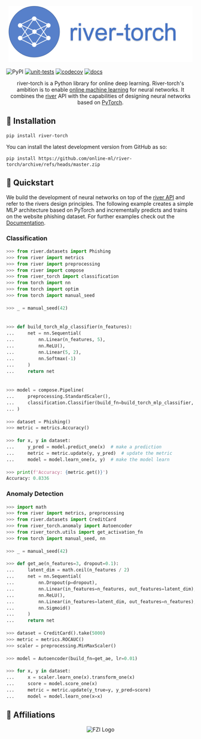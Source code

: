 <p align="center">
  <img height="150px" src="docs/img/logo.png" alt="incremental dl logo">
</p>


![PyPI](https://img.shields.io/pypi/v/river_torch)
[![unit-tests](https://github.com/online-ml/river-torch/actions/workflows/unit-tests.yml/badge.svg)](https://github.com/kulbachcedric/DeepRiver/actions/workflows/unit-tests.yml)
[![codecov](https://codecov.io/gh/online-ml/river-torch/branch/master/graph/badge.svg?token=ZKUIISZAYA)](https://codecov.io/gh/online-ml/river-torch)
[![docs](https://github.com/online-ml/river-torch/actions/workflows/mkdocs.yml/badge.svg)](https://github.com/online-ml/river-torch/actions/workflows/unit_test.yml)


<p align="center">
    river-torch is a Python library for online deep learning.
    River-torch's ambition is to enable <a href="https://www.wikiwand.com/en/Online_machine_learning">online machine learning</a> for neural networks.
    It combines the <a href="https://www.riverml.xyz">river</a> API with the capabilities of designing neural networks based on <a href="https://pytorch.org">PyTorch</a>.
</p>

## 💈 Installation

```shell
pip install river-torch
```

You can install the latest development version from GitHub as so:

```shell
pip install https://github.com/online-ml/river-torch/archive/refs/heads/master.zip
```

## 🍫 Quickstart

We build the development of neural networks on top of the <a href="https://www.riverml.xyz">river API</a> and refer to the rivers design principles.
The following example creates a simple MLP architecture based on PyTorch and incrementally predicts and trains on the website phishing dataset.
For further examples check out the <a href="https://online-ml.github.io/river-torch">Documentation</a>.

### Classification

```python
>>> from river.datasets import Phishing
>>> from river import metrics
>>> from river import preprocessing
>>> from river import compose
>>> from river_torch import classification
>>> from torch import nn
>>> from torch import optim
>>> from torch import manual_seed

>>> _ = manual_seed(42)


>>> def build_torch_mlp_classifier(n_features):
...     net = nn.Sequential(
...         nn.Linear(n_features, 5),
...         nn.ReLU(),
...         nn.Linear(5, 2),
...         nn.Softmax(-1)
...     )
...     return net


>>> model = compose.Pipeline(
...     preprocessing.StandardScaler(),
...     classification.Classifier(build_fn=build_torch_mlp_classifier, loss_fn='binary_cross_entropy', optimizer_fn=optim.Adam, lr=1e-3)
... )

>>> dataset = Phishing()
>>> metric = metrics.Accuracy()

>>> for x, y in dataset:
...     y_pred = model.predict_one(x)  # make a prediction
...     metric = metric.update(y, y_pred)  # update the metric
...     model = model.learn_one(x, y)  # make the model learn

>>> print(f'Accuracy: {metric.get()}')
Accuracy: 0.8336

```

### Anomaly Detection

```python
>>> import math
>>> from river import metrics, preprocessing
>>> from river.datasets import CreditCard
>>> from river_torch.anomaly import Autoencoder
>>> from river_torch.utils import get_activation_fn
>>> from torch import manual_seed, nn

>>> _ = manual_seed(42)

>>> def get_ae(n_features=3, dropout=0.1):
...     latent_dim = math.ceil(n_features / 2)
...     net = nn.Sequential(
...         nn.Dropout(p=dropout),
...         nn.Linear(in_features=n_features, out_features=latent_dim),
...         nn.ReLU(),
...         nn.Linear(in_features=latent_dim, out_features=n_features),
...         nn.Sigmoid()
...     )
...     return net

>>> dataset = CreditCard().take(5000)
>>> metric = metrics.ROCAUC()
>>> scaler = preprocessing.MinMaxScaler()

>>> model = Autoencoder(build_fn=get_ae, lr=0.01)

>>> for x, y in dataset:
...     x = scaler.learn_one(x).transform_one(x)
...     score = model.score_one(x)
...     metric = metric.update(y_true=y, y_pred=score)
...     model = model.learn_one(x=x)

```

## 🏫 Affiliations

<p align="center">
    <img src="https://upload.wikimedia.org/wikipedia/de/thumb/4/44/Fzi_logo.svg/1200px-Fzi_logo.svg.png?raw=true" alt="FZI Logo" height="200"/>
</p>
